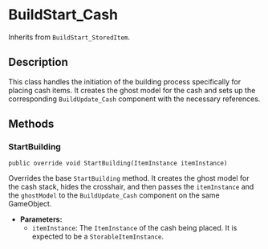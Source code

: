 # BuildStart_Cash

Inherits from `BuildStart_StoredItem`.

## Description

This class handles the initiation of the building process specifically for placing cash items. It creates the ghost model for the cash and sets up the corresponding `BuildUpdate_Cash` component with the necessary references.

## Methods

### StartBuilding
`public override void StartBuilding(ItemInstance itemInstance)`

Overrides the base `StartBuilding` method. It creates the ghost model for the cash stack, hides the crosshair, and then passes the `itemInstance` and the `ghostModel` to the `BuildUpdate_Cash` component on the same GameObject.

-   **Parameters:**
    -   `itemInstance`: The `ItemInstance` of the cash being placed. It is expected to be a `StorableItemInstance`.
